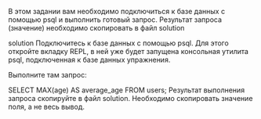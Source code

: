 В этом задании вам необходимо подключиться к базе данных с помощью psql и выполнить готовый запрос. Результат запроса (значение) необходимо скопировать в файл solution

solution
Подключитесь к базе данных с помощью psql. Для этого откройте вкладку REPL, в ней уже будет запущена консольная утилита psql, подключенная к базе данных упражнения.

Выполните там запрос:

SELECT MAX(age) AS average_age FROM users;
Результат выполнения запроса скопируйте в файл solution. Необходимо скопировать значение поля, а не весь вывод.